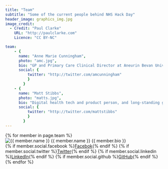 ```yaml
---
title: "Team"
subtitle: "Some of the current people behind NHS Hack Day"
header_image: graphics_img.jpg
image_credit: 
  - Credit: "Paul Clarke"
    URL: "http://paulclarke.com"
    Licence: "CC BY-NC"

team:
    - {
      name: "Anne Marie Cunningham",
      photo: "amc.jpg",
      bio: "GP and Primary Care Clinical Director at Aneurin Bevan University Health Board",
      social: {
          twitter: "http://twitter.com/amcunningham"
          }
        }
    - {
      name: "Matt Stibbs",
      photo: "matts.jpg",
      bio: "Digital health tech and product person, and long-standing geek :)",
      social: {
          twitter: "http://twitter.com/mattstibbs"
          }
        }
---
```


<div class="team-members">
{% for member in page.team %}
    <div class="member">
        <img src="/assets/images/team/{{ member.photo }}" alt="{{ member.name }}">
        <span class="name">{{ member.name }}</span>
        <span class="bio">{{ member.bio }}</span>
        <div class="social">
            {% if member.social.facebook %}<a class="fa fa-facebook" href="{{ member.social.facebook }}"><span>Facebok</span></a>{% endif %}
            {% if member.social.twitter %}<a class="fa fa-twitter" href="{{ member.social.twitter }}"><span>Twitter</span></a>{% endif %}
            {% if member.social.linkedin %}<a class="fa fa-linkedin" href="{{ member.social.linkedin }}"><span>LinkedIn</span></a>{% endif %}
            {% if member.social.github %}<a class="fa fa-github-alt" href="{{ member.social.github }}"><span>GitHub</span></a>{% endif %}
        </div>
    </div>
{% endfor %}
</div>
